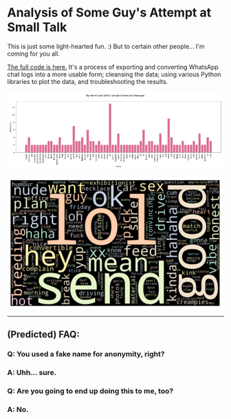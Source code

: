 # Analysis of Some Guy's Attempt at Small Talk

This is just some light-hearted fun. :) But to certain other people... I'm coming for you all.

[The full code is here.](https://github.com/Coletterbox/Analysis-of-Some-Guy-s-Attempt-at-Small-Talk/blob/main/WhatsApp%20Chat%20Analysis.ipynb) It's a process of exporting and converting WhatsApp chat logs into a more usable form; cleansing the data; using various Python libraries to plot the data, and troubleshooting the results.

![bar chart](https://github.com/Coletterbox/Analysis-of-Some-Guy-s-Attempt-at-Small-Talk/blob/main/bar%20chart.png?raw=true)

![word cloud](https://github.com/Coletterbox/Analysis-of-Some-Guy-s-Attempt-at-Small-Talk/blob/main/are%20my%20projects%20too%20mean..PNG?raw=true)

----

## (Predicted) FAQ:

### Q: You used a fake name for anonymity, right?
### A: Uhh... sure.

### Q: Are you going to end up doing this to me, too?
### A: No.
